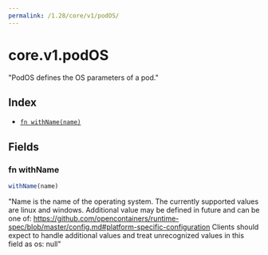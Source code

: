 ```yaml
---
permalink: /1.28/core/v1/podOS/
---
```


# core.v1.podOS

"PodOS defines the OS parameters of a pod."

## Index

* [`fn withName(name)`](#fn-withname)

## Fields

### fn withName

```ts
withName(name)
```

"Name is the name of the operating system. The currently supported values are linux and windows. Additional value may be defined in future and can be one of: https://github.com/opencontainers/runtime-spec/blob/master/config.md#platform-specific-configuration Clients should expect to handle additional values and treat unrecognized values in this field as os: null"
